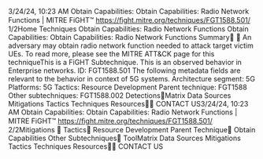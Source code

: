 3/24/24, 10:23 AM Obtain Capabilities: Obtain Capabilities: Radio Network Functions | MITRE FiGHT™
https://ﬁght.mitre.org/techniques/FGT1588.501/ 1/2Home Techniques Obtain Capabilities: Radio Network Functions
Obtain Capabilities: Obtain
Capabilities: Radio Network
Functions
Summary󰅂 󰅂
An adversary may obtain radio network function needed to
attack target victim UEs. To read more, please see the MITRE
ATT&CK page for this techniqueThis is a FiGHT
Subtechnique.
This is an observed behavior
in Enterprise networks.
ID: FGT1588.501
The following metadata
fields are relevant to the
behavior in context of 5G
systems.
Architecture segment: 5G
Platforms: 5G
Tactics: Resource
Development
Parent technique: FGT1588
Other subtechniques:
FGT1588.002
Detections󰅀Matrix Data Sources Mitigations Tactics Techniques Resources󰍝󰇙
CONTACT US3/24/24, 10:23 AM Obtain Capabilities: Obtain Capabilities: Radio Network Functions | MITRE FiGHT™
https://ﬁght.mitre.org/techniques/FGT1588.501/ 2/2Mitigations
󰅀
Tactics󰅀
Resource Development
Parent Technique󰅀
Obtain Capabilities
Other Subtechniques󰅀
ToolMatrix Data Sources Mitigations Tactics Techniques Resources󰍝󰇙
CONTACT US